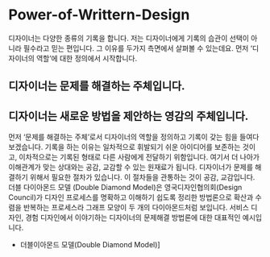 # Power-of-Writtern-Design



디자이너는 다양한 종류의 기록을 합니다. 저는 디자이너에게 기록의 습관이 선택이 아니라 필수라고 믿는 편입니다. 그 이유를 두가지 측면에서 살펴볼 수 있는데요. 먼저 ‘디자이너의 역할’에 대한 정의에서 시작합니다.


## 디자이너는 **문제를 해결하는 주체**입니다.
## 디자이너는 **새로운 방법을 제안하는 영감의 주체**입니다.



먼저 ‘문제를 해결하는 주체’로서 디자이너의 역할을 정의하고 기록이 갖는 힘을 들여다보겠습니다. 기록을 하는 이유는 일차적으로 휘발되기 쉬운 아이디어를 보존하는 것이고, 이차적으로는 기록된 형태로 다른 사람에게 전달하기 위함입니다. 여기서 더 나아가 이해관계가 맞는 상대와는 공감, 교감할 수 있는 원재료가 됩니다. 디자이너가 문제를 해결하기 위해서 필요한 절차가 있습니다. 이 절차들을 관통하는 것이 공감, 교감입니다. 더블 다이아몬드 모델 (Double Diamond Model)은 영국디자인협의회(Design Council)가 디자인 프로세스를 명확하고 이해하기 쉽도록 정리한 방법론으로 확산과 수렴을 반복하는 프로세스라 그래프 모양이 두 개의 다이아몬드처럼 보입니다. 서비스 디자인, 경험 디자인에서 이야기하는 디자이너의 문제해결 방법론에 대한 대표적인 예시입니다.




* 더블이아몬드 모델(Double Diamond Model)]
